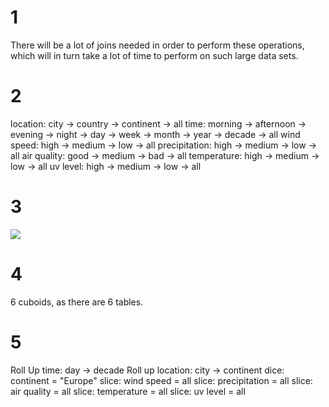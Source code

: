 # 1
There will be a lot of joins needed in order to perform these operations, which will in turn take a lot of time to perform on such large data sets.

# 2
location: city -> country -> continent -> all
time: morning -> afternoon -> evening -> night -> day -> week -> month -> year -> decade -> all
wind speed: high -> medium -> low -> all
precipitation: high -> medium -> low -> all
air quality: good -> medium -> bad -> all
temperature: high -> medium -> low -> all
uv level: high -> medium -> low -> all

# 3
![](images/2022-05-24-18-00-05.png)

# 4
6 cuboids, as there are 6 tables.

# 5
Roll Up time: day -> decade
Roll up location: city -> continent
dice: continent = "Europe"
slice: wind speed = all
slice: precipitation = all
slice: air quality = all
slice: temperature = all
slice: uv level = all
